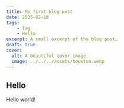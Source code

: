 ```yaml
---
title: My first blog post
date: 2025-02-18
tags:
    - Tag
    - Hello
excerpt: A small excerpt of the blog post…
draft: true
cover:
  alt: A beautiful cover image
  image: ../../../assets/houston.webp
---
```


## Hello

Hello world!